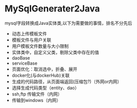 # MySqlGenerater2Java
mysql字段转换成Java实体类,以下为需要做的事情，排名不分先后
* 动态上传模板文件
* 模板文件与用户关联
* 用户模板文件数量与大小限制
* 实体类中，自定义父类，剔除父类中存在的值
* daoBase
* serviceBase
* 页面优化：取消选中，折叠、展开
* docker化(与dockerHub)关联
* 生成的代码路径，从页面端返回(压缩包?)（外网or内网）
* 选择生成代码类型（entity、dao）
* ssh,ftp 传输文件（内网）
* 传输到windows（内网）